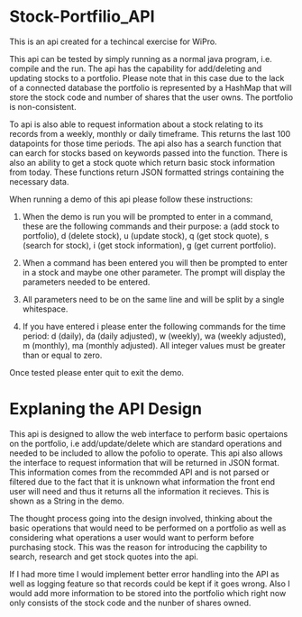 # Stock-Portfilio_API
This is an api created for a techincal exercise for WiPro.

This api can be tested by simply running as a normal java program, i.e. compile and the run. 
The api has the capability for add/deleting and updating stocks to a portfolio. 
Please note that in this case due to the lack of a connected database the portfolio is represented by a HashMap that will store the stock code and number of shares that the user owns. The portfolio is non-consistent.

To api is also able to request information about a stock relating to its records from a weekly, monthly or daily timeframe. This returns the last 100 datapoints for those time periods. The api also has a search function that can earch for stocks based on keywords passed into the function. There is also an ability to get a stock quote which return basic stock information from today. These functions return JSON formatted strings containing the necessary data. 

When running a demo of this api please follow these instructions: 

1. When the demo is run you will be prompted to enter in a command, these are the following commands and their purpose:
a (add stock to portfolio), d (delete stock), u (update stock), q (get stock quote), s (search for stock), i (get stock information), g (get current portfolio).

2. When a command has been entered you will then be prompted to enter in a stock and maybe one other parameter. The prompt will display the parameters needed to be entered. 
 
3. All parameters need to be on the same line and will be split by a single whitespace. 

4. If you have entered i please enter the following commands for the time period:
 d (daily), da (daily adjusted), w (weekly), wa (weekly adjusted), m (monthly), ma (monthly adjusted). 
 All integer values must be greater than or equal to zero. 

Once tested please enter quit to exit the demo. 

# Explaning the API Design
This api is designed to allow the web interface to perform basic opertaions on the portfolio, i.e add/update/delete which are standard operations and needed to be included to allow the pofolio to operate. 
This api also allows the interface to request information that will be returned in JSON format. This information comes from the recommded API and is not parsed or filtered due to the fact that it is unknown what information the front end user will need and thus it returns all the information it recieves. This is shown as a String in the demo.

The thought process going into the design involved, thinking about the basic operations that would need to be performed on a portfolio as well as considering what operations a user would want to perform before purchasing stock. This was the reason for introducing the capbility to search, research and get stock quotes into the api. 

If I had more time I would implement better error handling into the API as well as logging feature so that records could be kept if it goes wrong. Also I would add more information to be stored into the portfolio which right now only consists of the stock code and the nunber of shares owned.




